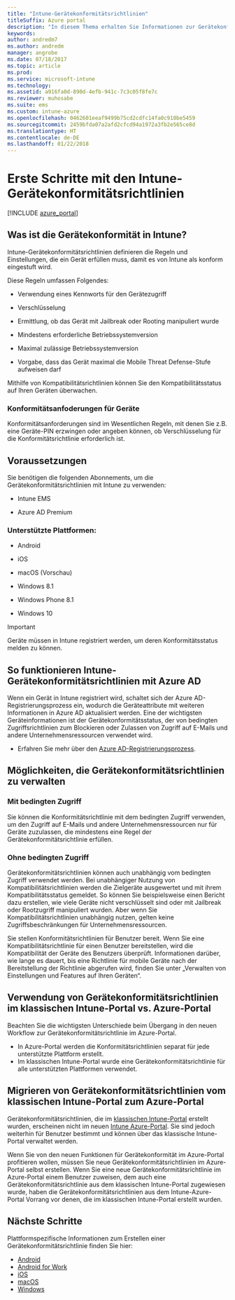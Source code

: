 ```yaml
---
title: "Intune-Gerätekonformitätsrichtlinien"
titleSuffix: Azure portal
description: "In diesem Thema erhalten Sie Informationen zur Gerätekonformität in Microsoft Intune\""
keywords: 
author: andredm7
ms.author: andredm
manager: angrobe
ms.date: 07/18/2017
ms.topic: article
ms.prod: 
ms.service: microsoft-intune
ms.technology: 
ms.assetid: a916fa0d-890d-4efb-941c-7c3c05f8fe7c
ms.reviewer: muhosabe
ms.suite: ems
ms.custom: intune-azure
ms.openlocfilehash: 0462601eeaf9499b75cd2cdfc14fa0c910be5459
ms.sourcegitcommit: 2459bfda07a2afd2cfcd94a1972a3fb2e565ce8d
ms.translationtype: HT
ms.contentlocale: de-DE
ms.lasthandoff: 01/22/2018
---
```

# <a name="get-started-with-intune-device-compliance-policies"></a>Erste Schritte mit den Intune-Gerätekonformitätsrichtlinien

[!INCLUDE [azure_portal](./includes/azure_portal.md)]

## <a name="what-is-device-compliance-in-intune"></a>Was ist die Gerätekonformität in Intune?

Intune-Gerätekonformitätsrichtlinien definieren die Regeln und Einstellungen, die ein Gerät erfüllen muss, damit es von Intune als konform eingestuft wird.

Diese Regeln umfassen Folgendes:

- Verwendung eines Kennworts für den Gerätezugriff

- Verschlüsselung

- Ermittlung, ob das Gerät mit Jailbreak oder Rooting manipuliert wurde

- Mindestens erforderliche Betriebssystemversion

- Maximal zulässige Betriebssystemversion

- Vorgabe, dass das Gerät maximal die Mobile Threat Defense-Stufe aufweisen darf

Mithilfe von Kompatibilitätsrichtlinien können Sie den Kompatibilitätsstatus auf Ihren Geräten überwachen.

### <a name="device-compliance-requirements"></a>Konformitätsanfoderungen für Geräte

Konformitätsanforderungen sind im Wesentlichen Regeln, mit denen Sie z.B. eine Geräte-PIN erzwingen oder angeben können, ob Verschlüsselung für die Konformitätsrichtlinie erforderlich ist.

<!---### Actions for noncompliance

You can specify what needs to happen when a device is determined as noncompliant. This can be a sequence of actions during a specific time.
When you specify these actions, Intune will automatically initiate them in the sequence you specify. See the following example of a sequence of
actions for a device that continues to be in the noncompliant status for
a week:

-   When the device is first determined to be non-compliant, an email with noncompliant notification is sent to the user.

-   3 days after initial noncompliance state, a follow up reminder is sent to the user.

-   5 days after initial noncompliance state, a final reminder with a notification that access to company resources will be blocked on the device in 2 days if the compliance issues are not remediated is sent to the user.

-   7 days after initial noncompliance state, access to company resources is blocked. This requires that you have conditional access policy that specifies that access from noncompliant devices should    be blocked for services such as Exchange and SharePoint.

### Grace Period

This is the time between when a device is first determined as
noncompliant to when access to company resources on that device is blocked. This time allows for time that the user has to resolve
compliance issues on the device. You can also use this time to create your action sequences to send notifications to the user before their access is blocked.

Remember that you need to implement conditional access policies in addition to compliance policies in order for access to company resources to be blocked.--->

##  <a name="pre-requisites"></a>Voraussetzungen

Sie benötigen die folgenden Abonnements, um die Gerätekonformitätsrichtlinien mit Intune zu verwenden:

- Intune EMS

- Azure AD Premium

###  <a name="supported-platforms"></a>Unterstützte Plattformen:

-   Android

-   iOS

-   macOS (Vorschau)

-   Windows 8.1

-   Windows Phone 8.1

-   Windows 10

> [!IMPORTANT]
> Geräte müssen in Intune registriert werden, um deren Konformitätsstatus melden zu können.

## <a name="how-intune-device-compliance-policies-work-with-azure-ad"></a>So funktionieren Intune-Gerätekonformitätsrichtlinien mit Azure AD

Wenn ein Gerät in Intune registriert wird, schaltet sich der Azure AD-Registrierungsprozess ein, wodurch die Geräteattribute mit weiteren Informationen in Azure AD aktualisiert werden. Eine der wichtigsten Geräteinformationen ist der Gerätekonformitätsstatus, der von bedingten Zugriffsrichtlinien zum Blockieren oder Zulassen von Zugriff auf E-Mails und andere Unternehmensressourcen verwendet wird.

- Erfahren Sie mehr über den [Azure AD-Registrierungsprozess](https://docs.microsoft.com/azure/active-directory/active-directory-device-registration-overview).

##  <a name="ways-to-use-device-compliance-policies"></a>Möglichkeiten, die Gerätekonformitätsrichtlinien zu verwalten

### <a name="with-conditional-access"></a>Mit bedingten Zugriff
Sie können die Konformitätsrichtlinie mit dem bedingten Zugriff verwenden, um den Zugriff auf E-Mails und andere Unternehmensressourcen nur für Geräte zuzulassen, die mindestens eine Regel der Gerätekonformitätsrichtlinie erfüllen.

### <a name="without-conditional-access"></a>Ohne bedingten Zugriff
Gerätekonformitätsrichtlinien können auch unabhängig vom bedingten Zugriff verwendet werden. Bei unabhängiger Nutzung von Kompatibilitätsrichtlinien werden die Zielgeräte ausgewertet und mit ihrem Kompatibilitätsstatus gemeldet. So können Sie beispielsweise einen Bericht dazu erstellen, wie viele Geräte nicht verschlüsselt sind oder mit Jailbreak oder Rootzugriff manipuliert wurden. Aber wenn Sie Kompatibilitätsrichtlinien unabhängig nutzen, gelten keine Zugriffsbeschränkungen für Unternehmensressourcen.

Sie stellen Konformitätsrichtlinien für Benutzer bereit. Wenn Sie eine Kompatibilitätsrichtlinie für einen Benutzer bereitstellen, wird die Kompatibilität der Geräte des Benutzers überprüft. Informationen darüber, wie lange es dauert, bis eine Richtlinie für mobile Geräte nach der Bereitstellung der Richtlinie abgerufen wird, finden Sie unter „Verwalten von Einstellungen und Features auf Ihren Geräten“.

##  <a name="using-device-compliance-policies-in-the-intune-classic-portal-vs-azure-portal"></a>Verwendung von Gerätekonformitätsrichtlinien im klassischen Intune-Portal vs. Azure-Portal

Beachten Sie die wichtigsten Unterschiede beim Übergang in den neuen Workflow zur Gerätekonformitätsrichtlinie im Azure-Portal.

- In Azure-Portal werden die Konformitätsrichtlinien separat für jede unterstützte Plattform erstellt.
- Im klassischen Intune-Portal wurde eine Gerätekonformitätsrichtlinie für alle unterstützten Plattformen verwendet.

<!--- -   In the Azure portal, you have the ability to specify actions and notifications that are intiated when a device is determined to be noncompliant. This ability does not exist in the Intune admin console.

-   In the Azure portal, you can set a grace period to allow time for the end-user to get their device back to compliance status before they completely lose the ability to get company data on their device. This is not available in the Intune admin console.--->

##  <a name="migrate-device-compliance-policies-from-the-intune-classic-portal-to-the-azure-portal"></a>Migrieren von Gerätekonformitätsrichtlinien vom klassischen Intune-Portal zum Azure-Portal

Gerätekonformitätsrichtlinien, die im [klassischen Intune-Portal](https://manage.microsoft.com) erstellt wurden, erscheinen nicht im neuen [Intune Azure-Portal](https://portal.azure.com). Sie sind jedoch weiterhin für Benutzer bestimmt und können über das klassische Intune-Portal verwaltet werden.

Wenn Sie von den neuen Funktionen für Gerätekonformität im Azure-Portal profitieren wollen, müssen Sie neue Gerätekonformitätsrichtlinien im Azure-Portal selbst erstellen. Wenn Sie eine neue Gerätekonformitätsrichtlinie im Azure-Portal einem Benutzer zuweisen, dem auch eine Gerätekonformitätsrichtlinie aus dem klassischen Intune-Portal zugewiesen wurde, haben die Gerätekonformitätsrichtlinien aus dem Intune-Azure-Portal Vorrang vor denen, die im klassischen Intune-Portal erstellt wurden.

##  <a name="next-steps"></a>Nächste Schritte

Plattformspezifische Informationen zum Erstellen einer Gerätekonformitätsrichtlinie finden Sie hier:

- [Android](compliance-policy-create-android.md)
- [Android for Work](compliance-policy-create-android-for-work.md)
- [iOS](compliance-policy-create-ios.md)
- [macOS](compliance-policy-create-mac-os.md)
- [Windows](compliance-policy-create-windows.md)
